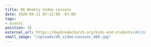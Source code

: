 ```yaml
---
title: DK Weekly Video Lessons
date: 2020-04-11 07:12:00 -07:00
tags:
- events
position: 16
external_url: https://daybreakchurch.org/kids-and-students/#kids
small_image: "/uploads/dk_video-Lessons_480.jpg"
---
```


